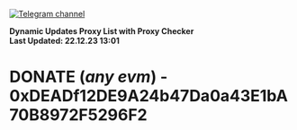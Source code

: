 [![Telegram channel](https://img.shields.io/endpoint?url=https://runkit.io/damiankrawczyk/telegram-badge/branches/master?url=https://t.me/n4z4v0d)](https://t.me/n4z4v0d) 

**Dynamic Updates Proxy List with Proxy Checker**  
**Last Updated: 22.12.23 13:01**

# DONATE (_any evm_) - 0xDEADf12DE9A24b47Da0a43E1bA70B8972F5296F2
